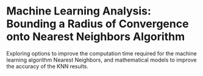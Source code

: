 # Machine Learning Analysis: Bounding a Radius of Convergence onto Nearest Neighbors Algorithm 

Exploring options to improve the computation time required for the machine learning algorithm Nearest Neighbors, and mathematical models to improve the accuracy of the KNN results.
